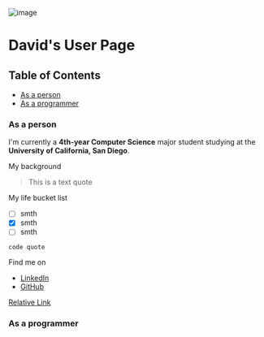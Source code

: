 <!--Pictures-->
![image]()

# David's User Page
## Table of Contents
- [As a person](#as-a-person)
- [As a programmer](#as-a-programmer)
### As a person
I'm currently a **4th-year Computer Science** major student studying at the **University of California, San Diego**.

My background
> This is a text quote


My life bucket list
<!--Task lists-->
- [ ] smth
- [x] smth
- [ ] smth

<!--Quoting code-->
```
code quote
```

Find me on
- [LinkedIn](https://www.linkedin.com/in/david-wang-wjh7/)
- [GitHub](https://github.com/DavidWangwjh)


<!--Section links-->


<!--Relative links-->
[Relative Link](path)




### As a programmer